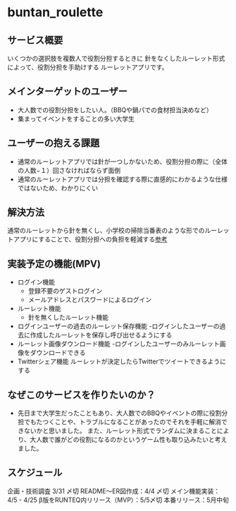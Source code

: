 # buntan_roulette

## サービス概要

いくつかの選択肢を複数人で役割分担するときに
針をなくしたルーレット形式によって、役割分担を手助けする
ルーレットアプリです。

## メインターゲットのユーザー
- 大人数での役割分担をしたい人。（BBQや鍋パでの食材担当決めなど）
- 集まってイベントをすることの多い大学生

## ユーザーの抱える課題
- 通常のルーレットアプリでは針が一つしかないため、役割分担の際に（全体の人数−１）回さなければならず面倒
- 通常のルーレットアプリでは分担を確認する際に直感的にわかるような仕様ではないため、わかりにくい

## 解決方法
通常のルーレットから針を無くし、小学校の掃除当番表のような形でのルーレットアプリにすることで、役割分担への負担を軽減する[参考](https://i.gyazo.com/76bbfd47d8b555c1e7e384f1ada8e420.png)

## 実装予定の機能(MPV)
- ログイン機能
  - 登録不要のゲストログイン
  - メールアドレスとパスワードによるログイン
- ルーレット機能
  - 針を無くしたルーレット機能
- ログインユーザーの過去のルーレット保存機能
  -ログインしたユーザーの過去に作成したルーレットを保存し呼び出せるようにする
- ルーレット画像ダウンロード機能
  -ログインしたユーザーのみルーレット画像をダウンロードできる
- Twitterシェア機能
  ルーレットが決定したらTwitterでツイートできるようにする

## なぜこのサービスを作りたいのか？
- 先日まで大学生だったこともあり、大人数でのBBQやイベントの際に役割分担でもたつくことや、トラブルになることがあったのでそれを手軽に解消できないかと思いました。
また、ルーレット形式でランダムに決まることにより、大人数で誰がどの役割になるのかというゲーム性も取り込みたいと考えました。


## スケジュール
企画・技術調査 3/31 〆切
README〜ER図作成：4/4 〆切
メイン機能実装：4/5 - 4/25
β版をRUNTEQ内リリース（MVP）：5/5〆切
本番リリース：5月中旬
